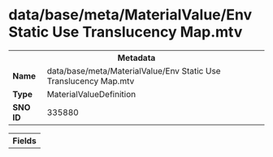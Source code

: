 <h1>data/base/meta/MaterialValue/Env Static Use Translucency Map.mtv</h1><table><tr><th colspan="100%">Metadata</th></tr><tr><td><b>Name</b></td><td>data/base/meta/MaterialValue/Env Static Use Translucency Map.mtv</td></tr><tr><td><b>Type</b></td><td>MaterialValueDefinition</td></tr><tr><td><b>SNO ID</b></td><td>335880</td></tr></table>

<table><tr><th colspan="100%">Fields</th></tr></table>

